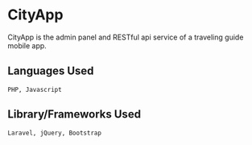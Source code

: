 # CityApp

CityApp is the admin panel and RESTful api service of a traveling guide mobile app.

## Languages Used
```
PHP, Javascript
```
## Library/Frameworks Used
```
Laravel, jQuery, Bootstrap
```
